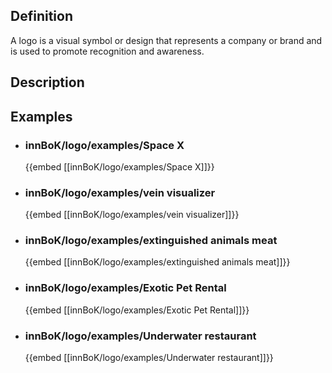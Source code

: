 
## Definition
A logo is a visual symbol or design that represents a company or brand and is used to promote recognition and awareness.
## Description
## Examples
- ### innBoK/logo/examples/Space X
	{{embed [[innBoK/logo/examples/Space X]]}}
- ### innBoK/logo/examples/vein visualizer
	{{embed [[innBoK/logo/examples/vein visualizer]]}}
- ### innBoK/logo/examples/extinguished animals meat
	{{embed [[innBoK/logo/examples/extinguished animals meat]]}}
- ### innBoK/logo/examples/Exotic Pet Rental
	{{embed [[innBoK/logo/examples/Exotic Pet Rental]]}}
- ### innBoK/logo/examples/Underwater restaurant
	{{embed [[innBoK/logo/examples/Underwater restaurant]]}}












